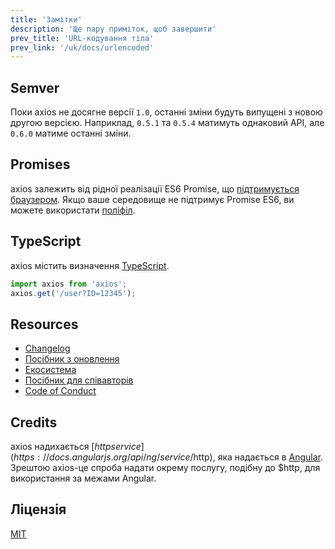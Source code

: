 ```yaml
---
title: 'Замітки'
description: 'Ще пару приміток, щоб завершити'
prev_title: 'URL-кодування тіла'
prev_link: '/uk/docs/urlencoded'
---
```


## Semver

Поки axios не досягне версії `1.0`, останні зміни будуть випущені з новою другою версією. Наприклад, `0.5.1` та `0.5.4` матимуть однаковий API, але `0.6.0` матиме останні зміни.

## Promises

axios залежить від рідної реалізації ES6 Promise, що [підтримується браузером](http://caniuse.com/promises).
Якщо ваше середовище не підтримує Promise ES6, ви можете використати [поліфіл](https://github.com/jakearchibald/es6-promise).

## TypeScript

axios містить визначення [TypeScript](http://typescriptlang.org).
```typescript
import axios from 'axios';
axios.get('/user?ID=12345');
```

## Resources

* [Changelog](https://github.com/axios/axios/blob/main/CHANGELOG.md)
* [Посібник з оновлення](https://github.com/axios/axios/blob/main/UPGRADE_GUIDE.md)
* [Екосистема](https://github.com/axios/axios/blob/main/ECOSYSTEM.md)
* [Посібник для співавторів](https://github.com/axios/axios/blob/main/CONTRIBUTING.md)
* [Code of Conduct](https://github.com/axios/axios/blob/main/CODE_OF_CONDUCT.md)

## Credits

axios надихається [$http service](https://docs.angularjs.org/api/ng/service/$http), яка надається в [Angular](https://angularjs.org/). Зрештою axios-це спроба надати окрему послугу, подібну до $http, для використання за межами Angular.

## Ліцензія

[MIT](https://github.com/axios/axios/blob/main/LICENSE)